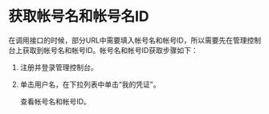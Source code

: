 # 获取帐号名和帐号名ID<a name="ZH-CN_TOPIC_0000001082221319"></a>

在调用接口的时候，部分URL中需要填入帐号名和帐号ID，所以需要先在管理控制台上获取到帐号名和帐号ID。帐号名和帐号ID获取步骤如下：

1.  注册并登录管理控制台。
2.  单击用户名，在下拉列表中单击“我的凭证”。

    查看帐号名和帐号ID。


